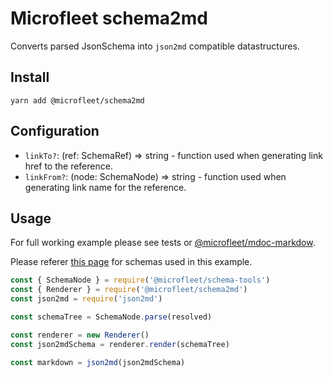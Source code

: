 # Microfleet schema2md

Converts parsed JsonSchema into `json2md` compatible datastructures.

## Install

`yarn add @microfleet/schema2md`

## Configuration

  * `linkTo?`: (ref: SchemaRef) => string - function used when generating link href to the reference.
  * `linkFrom?`: (node: SchemaNode) => string - function used when generating link name for the reference.

## Usage

For full working example please see tests or [@microfleet/mdoc-markdow](../mdoc-markdown).

Please referer [this page](../schema-tools/README.md) for schemas used in this example.

```javascript
const { SchemaNode } = require('@microfleet/schema-tools')
const { Renderer } = require('@microfleet/schema2md')
const json2md = require('json2md')

const schemaTree = SchemaNode.parse(resolved)

const renderer = new Renderer()
const json2mdSchema = renderer.render(schemaTree)

const markdown = json2md(json2mdSchema)
```
